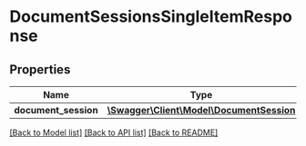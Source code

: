 # DocumentSessionsSingleItemResponse

## Properties
Name | Type | Description | Notes
------------ | ------------- | ------------- | -------------
**document_session** | [**\Swagger\Client\Model\DocumentSession**](DocumentSession.md) |  | [optional] 

[[Back to Model list]](../README.md#documentation-for-models) [[Back to API list]](../README.md#documentation-for-api-endpoints) [[Back to README]](../README.md)


